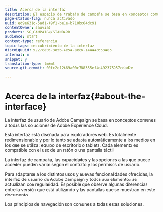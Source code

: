 ```yaml
---
title: Acerca de la interfaz
description: El espacio de trabajo de campaña se basa en conceptos comunes a todas las soluciones de Adobe Experience Cloud.
page-status-flag: nunca activado
uuid: ed9e631c-5ad1-49f1-be1e-b710bc64dc91
contentOwner: sauviat
products: SG_CAMPAIGN/STANDARD
audience: start
content-type: referencia
topic-tags: descubrimiento de la interfaz
discoiquuid: 5227ca05-3856-4e54-aec6-14444d6534e3
internal: n
snippet: y
translation-type: tm+mt
source-git-commit: 00fc2e12669a00c788355ef4e492375957cdad2e

---
```



# Acerca de la interfaz{#about-the-interface}

La interfaz de usuario de Adobe Campaign se basa en conceptos comunes a todas las soluciones de Adobe Experience Cloud.

Esta interfaz está diseñada para exploradores web. Es totalmente redimensionable y por lo tanto se adapta automáticamente a los medios en los que se utiliza: equipo de escritorio o tableta. Cada elemento es compatible con el uso de un ratón o una pantalla táctil.

La interfaz de campaña, las capacidades y las opciones a las que puede acceder pueden variar según el contrato y los permisos de usuario.

Para adaptarse a los distintos usos y nuevas funcionalidades ofrecidas, la interfaz de usuario de Adobe Campaign y todos sus elementos se actualizan con regularidad. Es posible que observe algunas diferencias entre la versión que está utilizando y las pantallas que se muestran en este documento.

Los principios de navegación son comunes a todas estas soluciones.
